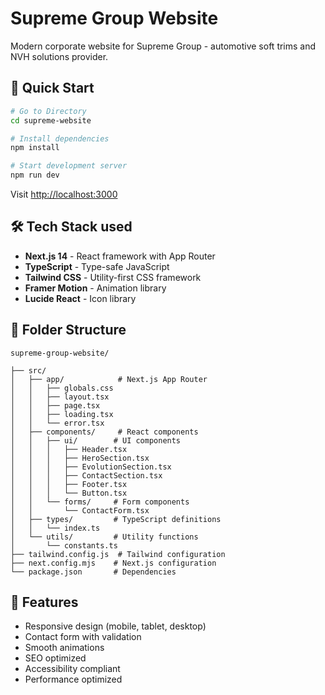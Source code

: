 # Supreme Group Website

Modern corporate website for Supreme Group - automotive soft trims and NVH solutions provider.

## 🚀 Quick Start

```bash
# Go to Directory
cd supreme-website

# Install dependencies
npm install

# Start development server
npm run dev

```

Visit [http://localhost:3000](http://localhost:3000)

## 🛠 Tech Stack used

- **Next.js 14** - React framework with App Router
- **TypeScript** - Type-safe JavaScript
- **Tailwind CSS** - Utility-first CSS framework
- **Framer Motion** - Animation library
- **Lucide React** - Icon library

## 📁 Folder Structure

```
supreme-group-website/

├── src/
│   ├── app/            # Next.js App Router
│   │   ├── globals.css
│   │   ├── layout.tsx
│   │   ├── page.tsx
│   │   ├── loading.tsx
│   │   └── error.tsx
│   ├── components/     # React components
│   │   ├── ui/        # UI components
│   │   │   ├── Header.tsx
│   │   │   ├── HeroSection.tsx
│   │   │   ├── EvolutionSection.tsx
│   │   │   ├── ContactSection.tsx
│   │   │   ├── Footer.tsx
│   │   │   └── Button.tsx
│   │   └── forms/     # Form components
│   │       └── ContactForm.tsx
│   ├── types/         # TypeScript definitions
│   │   └── index.ts
│   └── utils/         # Utility functions
│       └── constants.ts
├── tailwind.config.js  # Tailwind configuration
├── next.config.mjs    # Next.js configuration
└── package.json       # Dependencies
```

## 📱 Features

- Responsive design (mobile, tablet, desktop)
- Contact form with validation
- Smooth animations
- SEO optimized
- Accessibility compliant
- Performance optimized